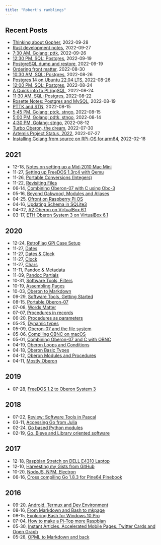 ```yaml
---
title: "Robert's ramblings"
---
```


Recent Posts
------------

+ [Thinking about Gopher](/blog/2022/09/28/thinking-about-gopher.html), 2022-09-28
+ [Rust development notes](/blog/2022/09/27/rust-development-notes.html), 2022-09-27
+ [7:30 AM, Golang: pttk](/blog/2022/09/26/golang-development-2022-09-26_070730.html), 2022-09-26
+ [12:30 PM, SQL: Postgres](/blog/2022/09/19/rosette-notes-2022-09-19_121230.html), 2022-09-19
+ [PostgreSQL dump and restore](/blog/2022/09/19/PostgreSQL-Dump-and-Restore.html), 2022-09-19
+ [Ordering front matter](/blog/2022/08/30/Ordering-Frontmatter.html), 2022-08-30
+ [10:30 AM, SQL: Postgres](/blog/2022/08/26/rosette-notes-2022-08-26_101030.html), 2022-08-26
+ [Postgres 14 on Ubuntu 22.04 LTS](/blog/2022/08/26/postgres-14-on-ubuntu-22.04-LTS.html), 2022-08-26
+ [12:00 PM, SQL: Postgres](/blog/2022/08/24/rosette-notes-2022-08-24_121200.html), 2022-08-24
+ [A Quick into to PL/pgSQL](/blog/2022/08/24/plpgsql-quick-intro.html), 2022-08-24
+ [11:30 AM, SQL: Postgres](/blog/2022/08/22/rosette-notes-2022-08-22_111130.html), 2022-08-22
+ [Rosette Notes: Postgres and MySQL](/blog/2022/08/19/rosette-notes.html), 2022-08-19
+ [PTTK and STN](/blog/2022/08/15/golang-development.html), 2022-08-15
+ [5:45 PM, Golang: ptdk,  stngo](/blog/2022/08/15/golang-development-2022-08-15_170545.html), 2022-08-15
+ [5:00 PM, Golang: pdtk,  stngo](/blog/2022/08/14/golang-development-2022-08-14_170500.html), 2022-08-14
+ [4:30 PM, Golang: stngo](/blog/2022/08/12/golang-development-2022-08-12_160430.html), 2022-08-12
+ [Turbo Oberon, the dream](/blog/2022/07/30/Turbo-Oberon.html), 2022-07-30
+ [Artemis Project Status, 2022](/blog/2022/07/27/Artemis-Status-Summer-2022.html), 2022-07-27
+ [Installing Golang from source on RPi-OS for arm64](/blog/2022/02/18/Installing-Go-from-Source-RPiOS-arm64.html), 2022-02-18

2021
----

 + 12-18, [Notes on setting up a Mid-2010 Mac Mini](/blog/2021/12/18/Notes-on-setting-up-a-2010-Mac-Mini.html)
 + 11-27, [Setting up FreeDOS 1.3rc4 with Qemu](/blog/2021/11/27/FreeDOS-1.3rc4-with-Qemu.html)
 + 11-26, [Portable Conversions (Integers)](/blog/2021/11/26/Portable-Conversions-Integers.html)
 + 11-22, [Revisiting Files](/blog/2021/11/22/Revisiting-Files.html)
 + 06-14, [Combining Oberon-07 with C using Obc-3](/blog/2021/06/14/Combining-Oberon-07-with-C-using-Obc-3.html)
 + 05-16, [Beyond Oakwood, Modules and Aliases](/blog/2021/05/16/Beyond-Oakwood-Modules-and-Aliases.html)
 + 04-25, [Ofront on Raspberry Pi OS](/blog/2021/04/25/Ofront-on-Rasberry-Pi-OS.html)
 + 04-16, [Updating Schema in SQLite3](/blog/2021/04/16/Updating-Schema-in-SQLite3.html)
 + 04-02, [A2 Oberon on VirtualBox 6.1](/blog/2021/04/02/A2-Oberon-on-VirtualBox-6.1.html)
 + 03-17, [ETH Oberon System 3 on VirtualBox 6.1](/blog/2021/03/17/NativeOberon-VirtualBox.html)

2020
----

 + 12-24, [RetroFlag GPi Case Setup](/blog/2020/12/24/gpi-case-setup.html)
 + 11-27, [Dates](/blog/2020/11/27/Dates.html)
 + 11-27, [Dates & Clock](/blog/2020/11/27/Dates-and-Clock.html)
 + 11-27, [Clock](/blog/2020/11/27/Clock.html)
 + 11-27, [Chars](/blog/2020/11/27/Chars.html)
 + 11-11, [Pandoc & Metadata](/blog/2020/11/11/Pandoc-Metadata.html)
 + 11-09, [Pandoc Partials](/blog/2020/11/09/Pandoc-Partials.html)
 + 10-31, [Software Tools, Filters](/blog/2020/10/31/Filters.html)
 + 10-19, [Assembling Pages](/blog/2020/10/19/Assemble-pages.html)
 + 10-03, [Oberon to Markdown](/blog/2020/10/03/Oberon-to-markdown.html)
 + 09-29, [Software Tools, Getting Started](/blog/2020/09/29/Software-Tools-1.html)
 + 08-15, [Portable Oberon-07](/blog/2020/08/15/Portable-Oberon-07.html)
 + 07-08, [Words Matter](/blog/2020/07/08/words-matter.html)
 + 07-07, [Procedures in records](/blog/2020/07/07/Procedures-in-records.html)
 + 06-20, [Procedures as parameters](/blog/2020/06/20/Procedures-as-parameters.html)
 + 05-25, [Dynamic types](/blog/2020/05/25/Dynamic-types.html)
 + 05-09, [Oberon-07 and the file system](/blog/2020/05/09/Oberon-07-and-the-filesystem.html)
 + 05-06, [Compiling OBNC on macOS](/blog/2020/05/06/Compiling-OBNC-on-macOS.html)
 + 05-01, [Combining Oberon-07 and C with OBNC](/blog/2020/05/01/Combining-Oberon-and-C.html)
 + 04-19, [Oberon Loops and Conditions](/blog/2020/04/19/Mostly-Oberon-Loops-and-Conditions.html)
 + 04-18, [Oberon Basic Types](/blog/2020/04/18/Mostly-Oberon-Basic-Types.html)
 + 04-12, [Oberon Modules and Procedures](/blog/2020/04/12/Mostly-Oberon-Modules.html)
 + 04-11, [Mostly Oberon](/blog/2020/04/11/Mostly-Oberon.html)

2019
----

 + 07-28, [FreeDOS 1.2 to Oberon System 3](/blog/2019/07/28/freedos-to-oberon-system-3.html)

2018
----

 + 07-22, [Review: Software Tools in Pascal](/blog/2018/07/22/software-tools-in-pascal.html)
 + 03-11, [Accessing Go from Julia](/blog/2018/03/11/accessing-go-from-julia.html)
 + 02-24, [Go based Python modules](/blog/2018/02/24/go-based-python-modules.html)
 + 02-19, [Go, Bleve and Library oriented software](/blog/2018/02/19/go-bleve-and-libraries.html)

2017
----

 + 12-18, [Raspbian Stretch on DELL E4310 Laptop](/blog/2017/12/18/raspbian-stretch-on-amd64.html)
 + 12-10, [Harvesting my Gists from GitHub](/blog/2017/12/10/harvesting-my-gists-from-github.html)
 + 10-20, [NodeJS, NPM, Electron](/blog/2017/10/20/node-npm-electron.html)
 + 06-16, [Cross compiling Go 1.8.3 for Pine64 Pinebook](/blog/2017/06/16/cross-compiling-go.html)

2016
----

 + 09-20, [Android, Termux and Dev Environment](/blog/2016/09/20/Android-Termux-Dev-environment.html)
 + 08-16, [From Markdown and Bash to mkpage](/blog/2016/08/16/From-Markdown-and-Bash-to-mkpage.html)
 + 08-15, [Exploring Bash for Windows 10 Pro](/blog/2016/08/15/Setting-up-Go-under-Bash-for-Windows-10.html)
 + 07-04, [How to make a Pi-Top more Raspbian](/blog/2016/07/04/How-To-Make-A-PiTop-More-Raspbian.html)
 + 05-30, [Instant Articles, Accelerated Mobile Pages, Twitter Cards and Open Graph](/blog/2016/05/30/amp-cards-and-open-graph.html)
 + 05-28, [OPML to Markdown and back](/blog/2016/05/28/OPML-to-Markdown-and-back.html)

